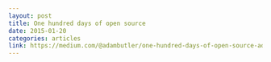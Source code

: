 ```yaml
---
layout: post
title: One hundred days of open source
date: 2015-01-20
categories: articles
link: https://medium.com/@adambutler/one-hundred-days-of-open-source-ade0d9e48dd4
---
```

